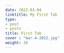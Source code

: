 ```yaml
---
date: 2022-03-04
linktitle: My First Tab
type:
- post
- posts
title: First Tab
cover : "mar-4-2022.jpg"
weight: 10
---
```

